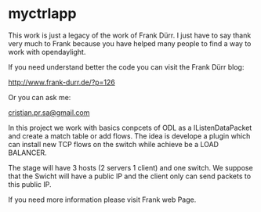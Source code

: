 # myctrlapp

This work is just a legacy of the work of Frank Dürr. I just have to say thank very much to Frank because you have helped many people to find a way to work with opendaylight.

If you need understand better the code you can visit the Frank Dürr blog:

http://www.frank-durr.de/?p=126

Or you can ask me:

cristian.pr.sa@gmail.com

In this project we work with basics conpcets of ODL as a IListenDataPacket and create a match table or add flows. The idea is develope a plugin which can install new TCP flows on the switch while achieve be a LOAD BALANCER.

The stage will have 3 hosts (2 servers 1 client) and one switch. We suppose that the Swicht will have a public IP and the client only can send packets to this public IP.

If you need more information please visit Frank web Page.
